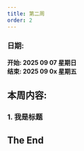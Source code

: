 ```yaml
---
title: 第二周
order: 2
---
```


### 日期:
**开始: 2025 09 07 星期日**  
**结束: 2025 09 0x 星期五**  

## 本周内容:

### 1. 我是标题

## The End